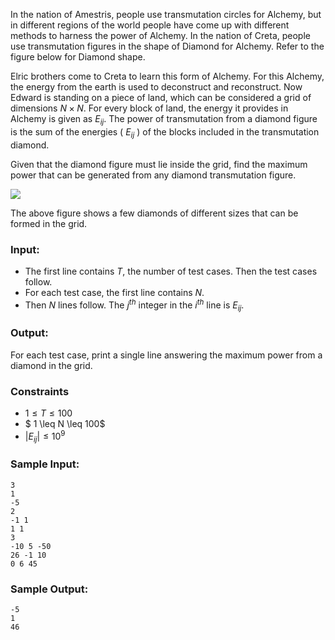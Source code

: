 In the nation of Amestris, people use transmutation circles for Alchemy, but in different regions of the world people have come up with different methods to harness the power of Alchemy.
In the nation of Creta, people use transmutation figures in the shape of Diamond for Alchemy. Refer to the figure below for Diamond shape.

Elric brothers come to Creta to learn this form of Alchemy. For this Alchemy, the energy from the earth is used to deconstruct and reconstruct. Now Edward is standing on a piece of land, which can be considered a grid of dimensions $N \times N$. For every block of land, the energy it provides in Alchemy is given as $E_{ij}$.
The power of transmutation from a diamond figure is the sum of the energies ( $E_{ij}$ ) of the blocks included in the transmutation diamond.   
  
Given that the diamond figure must lie inside the grid, find the maximum power that can be generated from any diamond transmutation figure.

![](https://codechef_shared.s3.amazonaws.com/download/HYC/External_contest_images/DCOD2019/problem3.png)   

The above figure shows a few diamonds of different sizes that can be formed in the grid.


### Input:
- The first line contains $T$, the number of test cases. Then the test cases follow. 
- For each test case, the first line contains $N$.
- Then $N$ lines follow. The $j^{th}$ integer in the $i^{th}$ line is $E_{ij}$.


### Output:
For each test case, print a single line answering the maximum power from a diamond in the grid.


### Constraints 
- $1\leq T\leq 100$  
- $ 1 \leq N \leq 100$  
- $| E_{ij} | \leq 10^{9}$


### Sample Input:
```
3
1
-5
2
-1 1
1 1
3
-10 5 -50
26 -1 10
0 6 45
```

### Sample Output:
```
-5
1
46
```